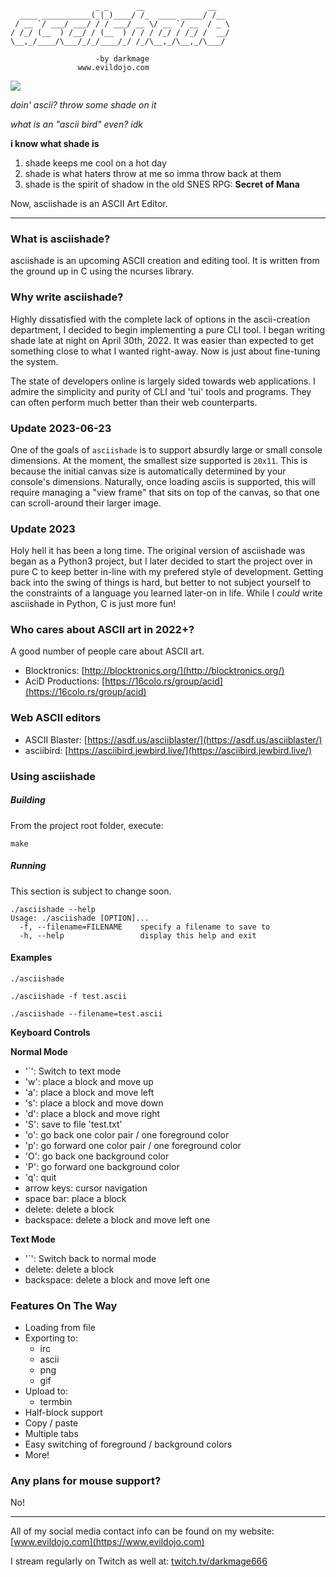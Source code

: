 ```
                   _ _      __              __   
  ____ ___________(_|_)____/ /_  ____ _____/ /__ 
 / __ `/ ___/ ___/ / / ___/ __ \/ __ `/ __  / _ \
/ /_/ (__  ) /__/ / (__  ) / / / /_/ / /_/ /  __/
\__,_/____/\___/_/_/____/_/ /_/\__,_/\__,_/\___/ 

                   -by darkmage 
               www.evildojo.com
```

<img src="https://raw.githubusercontent.com/mikedesu/asciishade/main/preview.png"/>

*doin' ascii? throw some shade on it*

*what is an "ascii bird" even? idk*

**i know what shade is**

1. shade keeps me cool on a hot day
2. shade is what haters throw at me so imma throw back at them
3. shade is the spirit of shadow in the old SNES RPG: **Secret of Mana**

Now, asciishade is an ASCII Art Editor.

-----

### What is asciishade?

asciishade is an upcoming ASCII creation and editing tool.
It is written from the ground up in C using the ncurses library.

### Why write asciishade?

Highly dissatisfied with the complete lack of options in the ascii-creation department, I decided to begin implementing a pure CLI tool. I began writing shade late at night on April 30th, 2022. It was easier than expected to get something close to what I wanted right-away. Now is just about fine-tuning the system.

The state of developers online is largely sided towards web applications. I admire the simplicity and purity of CLI and 'tui' tools and programs. They can often perform much better than their web counterparts. 

### Update 2023-06-23

One of the goals of `asciishade` is to support absurdly large or small console dimensions. At the moment, the smallest size supported is `20x11`. This is because the initial canvas size is automatically determined by your console's dimensions. Naturally, once loading asciis is supported, this will require managing a "view frame" that sits on top of the canvas, so that one can scroll-around their larger image.

### Update 2023

Holy hell it has been a long time. The original version of asciishade was began as a Python3 project, but I later decided to start the project over in pure C to keep better in-line with my prefered style of development. Getting back into the swing of things is hard, but better to not subject yourself to the constraints of a language you learned later-on in life. While I *could* write asciishade in Python, C is just more fun!

### Who cares about ASCII art in 2022+?

A good number of people care about ASCII art.

- Blocktronics: [http://blocktronics.org/](http://blocktronics.org/)
- AciD Productions: [https://16colo.rs/group/acid](https://16colo.rs/group/acid)

### Web ASCII editors

- ASCII Blaster: [https://asdf.us/asciiblaster/](https://asdf.us/asciiblaster/)
- asciibird: [https://asciibird.jewbird.live/](https://asciibird.jewbird.live/)

### Using asciishade

##### Building

From the project root folder, execute:

```
make
```

##### Running

This section is subject to change soon.

```
./asciishade --help
Usage: ./asciishade [OPTION]...
  -f, --filename=FILENAME    specify a filename to save to
  -h, --help                 display this help and exit
```

#### Examples

```
./asciishade 

./asciishade -f test.ascii

./asciishade --filename=test.ascii
```


**Keyboard Controls**

**Normal Mode**

- '`': Switch to text mode
- 'w': place a block and move up
- 'a': place a block and move left
- 's': place a block and move down
- 'd': place a block and move right
- 'S': save to file 'test.txt'
- 'o': go back one color pair / one foreground color
- 'p': go forward one color pair / one foreground color
- 'O': go back one background color
- 'P': go forward one background color
- 'q': quit
- arrow keys: cursor navigation
- space bar: place a block
- delete: delete a block
- backspace: delete a block and move left one


**Text Mode**

- '`': Switch back to normal mode
- delete: delete a block
- backspace: delete a block and move left one


### Features On The Way

- Loading from file
- Exporting to:
    - irc
    - ascii
    - png
    - gif
- Upload to:
    - termbin
- Half-block support
- Copy / paste
- Multiple tabs
- Easy switching of foreground / background colors
- More!

### Any plans for mouse support?

No!

-----

All of my social media contact info can be found on my website: [www.evildojo.com](https://www.evildojo.com)

I stream regularly on Twitch as well at: [twitch.tv/darkmage666](https://www.twitch.tv/darkmage666)

